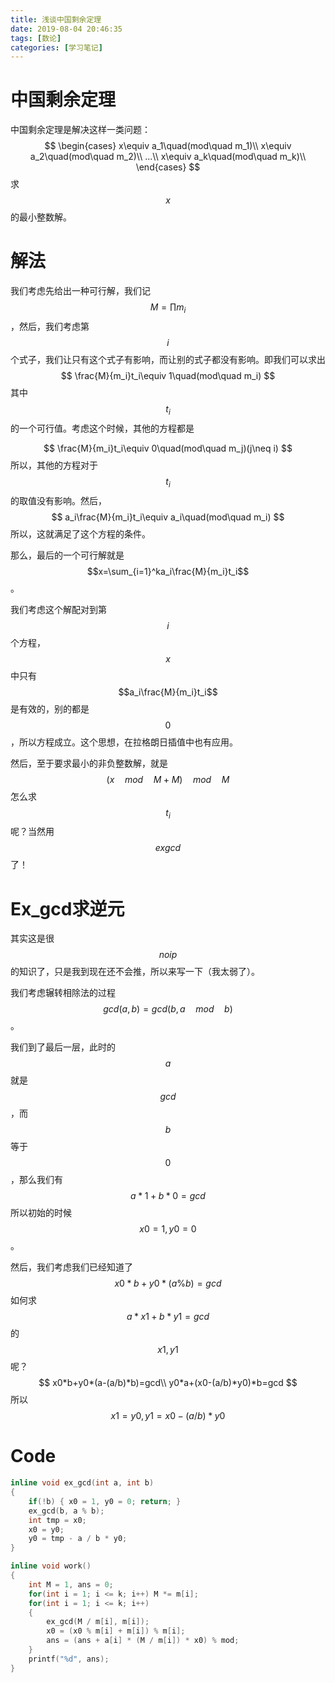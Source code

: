 ```yaml
---
title: 浅谈中国剩余定理
date: 2019-08-04 20:46:35
tags: [数论]
categories: [学习笔记]
---
```


# 中国剩余定理

中国剩余定理是解决这样一类问题：
$$
\begin{cases}
x\equiv a_1\quad(mod\quad m_1)\\
x\equiv a_2\quad(mod\quad m_2)\\
...\\
x\equiv a_k\quad(mod\quad m_k)\\
\end{cases}
$$
求$$x$$的最小整数解。

<!--more-->

# 解法

我们考虑先给出一种可行解，我们记$$M=\prod m_i$$，然后，我们考虑第$$i$$个式子，我们让只有这个式子有影响，而让别的式子都没有影响。即我们可以求出
$$
\frac{M}{m_i}t_i\equiv 1\quad(mod\quad m_i)
$$
其中$$t_i$$的一个可行值。考虑这个时候，其他的方程都是

$$
\frac{M}{m_i}t_i\equiv 0\quad(mod\quad m_j)(j\neq i)
$$
所以，其他的方程对于$$t_i$$的取值没有影响。然后，
$$
a_i\frac{M}{m_i}t_i\equiv a_i\quad(mod\quad m_i)
$$
所以，这就满足了这个方程的条件。

那么，最后的一个可行解就是$$x=\sum_{i=1}^ka_i\frac{M}{m_i}t_i$$。

我们考虑这个解配对到第$$i$$个方程，$$x$$中只有$$a_i\frac{M}{m_i}t_i$$是有效的，别的都是$$0$$，所以方程成立。这个思想，在拉格朗日插值中也有应用。

然后，至于要求最小的非负整数解，就是 
$$
(x\quad mod\quad M+M)\quad mod\quad M
$$
怎么求$$t_i$$呢？当然用$$exgcd$$了！

# Ex_gcd求逆元

其实这是很$$noip$$的知识了，只是我到现在还不会推，所以来写一下（我太弱了）。

我们考虑辗转相除法的过程$$gcd(a,b)=gcd(b,a\quad mod\quad b)$$。

我们到了最后一层，此时的$$a$$就是$$gcd$$，而$$b$$等于$$0$$，那么我们有
$$
a*1+b*0=gcd
$$
所以初始的时候$$x0=1,y0=0$$。

然后，我们考虑我们已经知道了
$$
x0*b+y0*(a\%b)=gcd
$$
如何求
$$
a*x1+b*y1=gcd
$$
的$$x1,y1$$呢？
$$
x0*b+y0*(a-(a/b)*b)=gcd\\
y0*a+(x0-(a/b)*y0)*b=gcd
$$
所以
$$
x1=y0,y1=x0-(a/b)*y0
$$

# Code

```c++
inline void ex_gcd(int a, int b)
{
    if(!b) { x0 = 1, y0 = 0; return; }
    ex_gcd(b, a % b);
    int tmp = x0;
    x0 = y0;
    y0 = tmp - a / b * y0;
}

inline void work()
{
    int M = 1, ans = 0;
    for(int i = 1; i <= k; i++) M *= m[i];
    for(int i = 1; i <= k; i++)
    {
        ex_gcd(M / m[i], m[i]);
        x0 = (x0 % m[i] + m[i]) % m[i];
        ans = (ans + a[i] * (M / m[i]) * x0) % mod;
    }
    printf("%d", ans);
}
```

